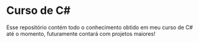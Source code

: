 # Curso de C#

Esse repositório contém todo o conhecimento obtido em meu curso de C# até o momento, futuramente contará com projetos maiores!
